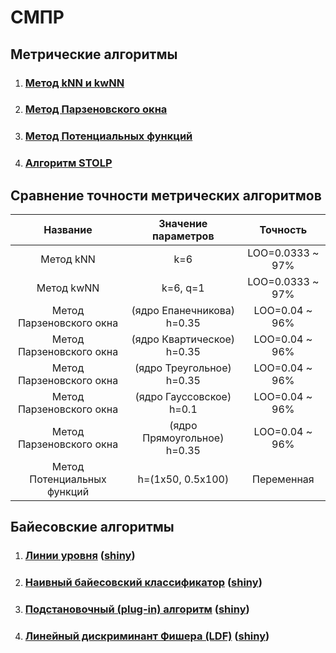 # СМПР
## Метрические алгоритмы
1. ### [Метод kNN и kwNN](/lab1)
1. ### [Метод Парзеновского окна](/lab2)
1. ### [Метод Потенциальных функций](/lab3)
1. ### [Алгоритм STOLP](/lab4)
## Сравнение точности метрических алгоритмов
Название | Значение параметров | Точность
:-------:|:-------------------:|:-------:
Метод kNN | k=6 | LOO=0.0333 ~ 97%
Метод kwNN | k=6, q=1 | LOO=0.0333 ~ 97%
Метод Парзеновского окна | (ядро Епанечникова) h=0.35 | LOO=0.04 ~ 96%
Метод Парзеновского окна | (ядро Квартическое) h=0.35 | LOO=0.04 ~ 96%
Метод Парзеновского окна | (ядро Треугольное) h=0.35 | LOO=0.04 ~ 96%
Метод Парзеновского окна | (ядро Гауссовское) h=0.1 | LOO=0.04 ~ 96%
Метод Парзеновского окна | (ядро Прямоугольное) h=0.35 | LOO=0.04 ~ 96%
Метод Потенциальных функций | h=(1х50, 0.5х100) | Переменная

## Байесовские алгоритмы
1. ### [Линии уровня](/lab5) (**[shiny](https://skycolor.shinyapps.io/ML0BayesLevelLines/)**)
1. ### [Наивный байесовский классификатор](/lab6) (**[shiny](https://skycolor.shinyapps.io/ML0NaiveBayes/)**)
1. ### [Подстановочный (plug-in) алгоритм](/lab7) (**[shiny](https://skycolor.shinyapps.io/ML0PlugInAlgo/)**)
1. ### [Линейный дискриминант Фишера (LDF)](/lab8) (**[shiny](https://skycolor.shinyapps.io/ML0LDF/)**)